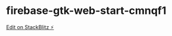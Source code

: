 # firebase-gtk-web-start-cmnqf1

[Edit on StackBlitz ⚡️](https://stackblitz.com/edit/firebase-gtk-web-start-cmnqf1)